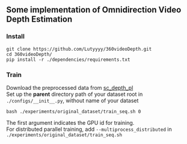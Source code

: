 ## Some implementation of Omnidirection Video Depth Estimation
### Install
```shell
git clone https://github.com/Lutyyyy/360videoDepth.git
cd 360videoDepth/
pip install -r ./dependencies/requirements.txt
```
### Train
Download the preprocessed data from [sc_depth_pl](https://github.com/JiawangBian/sc_depth_pl#dataset) <br>
Set up the **parent** directory path of your dataset root in `./configs/__init__.py`, without name of your dataset
```shell
bash ./experiments/original_dataset/train_seq.sh 0
```
The first argument indicates the GPU id for training. <br>
For distributed parallel training, add `--multiprocess_distributed` in `./experiments/original_dataset/train_seq.sh`